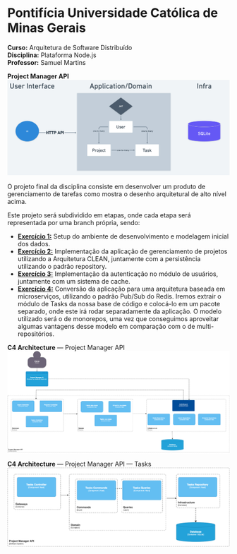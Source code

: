 # Pontifícia Universidade Católica de Minas Gerais

**Curso:** Arquitetura de Software Distribuído  
**Disciplina:** Plataforma Node.js  
**Professor:** Samuel Martins  

**Project Manager API**
![Diagrama C4 Project Manager API](docs/ProjectManagetAPI_Diagram.png)

O projeto final da disciplina consiste em desenvolver um produto de gerenciamento de tarefas como mostra o desenho arquitetural de alto nível acima.
 
Este projeto será subdividido em etapas, onde cada etapa será representada por uma branch própria, sendo:
- [**Exercício 1:**](docs/Exercicio01.pdf) Setup do ambiente de desenvolvimento e modelagem inicial dos dados.
- [**Exercício 2:**](docs/Exercicio02.pdf) Implementação da aplicação de gerenciamento de projetos utilizando a Arquitetura CLEAN, juntamente com a persistência utilizando o padrão repository.
- [**Exercício 3:**](docs/Exercicio03.pdf) Implementação da autenticação no módulo de usuários, juntamente com um sistema de cache.
- [**Exercício 4:**](docs/Exercicio04.pdf) Conversão da aplicação para uma arquitetura baseada em microserviços, utilizando o padrão Pub/Sub do Redis. Iremos extrair o módulo de Tasks da nossa base de código e colocá-lo em um pacote separado, onde este irá rodar separadamente da aplicação. O modelo utilizado será o de monorepos, uma vez que conseguimos aproveitar algumas vantagens desse modelo em comparação com o de multi-repositórios.

**C4 Architecture** — Project Manager API
![Diagrama C4 Project Manager API](docs/ProjectManagetAPI_C4.png)

**C4 Architecture** — Project Manager API — Tasks
![Diagrama C4 Project Manager API](docs/ProjectManagetAPI_Tasks_C4.png)